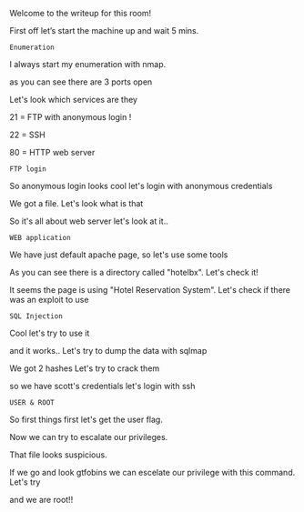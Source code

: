 Welcome to the writeup for this room!

First off let’s start the machine up and wait 5 mins.
	
	Enumeration

I always start my enumeration with nmap.

as you can see there are 3 ports open

Let's look which services are they

21 = FTP with anonymous login !

22 = SSH

80 = HTTP web server

	FTP login

So anonymous login looks cool let's login with anonymous credentials

We got a file. Let's look what is that

So it's all about web server let's look at it..

	WEB application

We have just default apache page, so let's use some tools

As you can see there is a directory called "hotelbx". Let's check it!

It seems the page is using "Hotel Reservation System". Let's check if there was an exploit to use

	SQL Injection

Cool let's try to use it

and it works.. Let's try to dump the data with sqlmap

We got 2 hashes Let's try to crack them

so we have scott's credentials let's login with ssh

	USER & ROOT

So first things first let's get the user flag.

Now we can try to escalate our privileges.

That file looks suspicious.

If we go and look gtfobins we can escelate our privilege with this command. Let's try

and we are root!!


